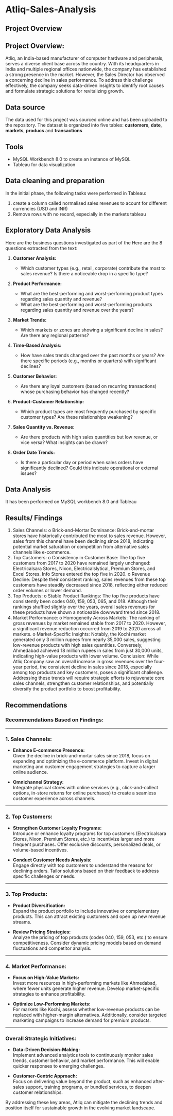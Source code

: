 # Atliq-Sales-Analysis
## Project Overview
## Project Overview:  

Atliq, an India-based manufacturer of computer hardware and peripherals, serves a diverse client base across the country. With its headquarters in India and multiple regional offices nationwide, the company has established a strong presence in the market. However, the Sales Director has observed a concerning decline in sales performance. To address this challenge effectively, the company seeks data-driven insights to identify root causes and formulate strategic solutions for revitalizing growth.

## Data source
The data used for this project was sourced online and has been uploaded to the repository. The dataset is organized into five tables: **customers**, **date**, **markets**, **producs** and **transactions**

## Tools
- MySQL Workbench 8.0 to create an instance of MySQL 
- Tableau for data visualization

## Data cleaning and preparation
In the initial phase, the following tasks were performed in Tableau:
1. create a column called normalised sales revenues to acount for different currencies (USD and INR)
2. Remove rows with no record, especially in the markets tableau

## Exploratory Data Analysis
Here are the business questions investigated as part of the 
Here are the 8 questions extracted from the text:

1. **Customer Analysis:**
   - Which customer types (e.g., retail, corporate) contribute the most to sales revenue? Is there a noticeable drop in a specific type?

2. **Product Performance:**
   - What are the best-performing and worst-performing product types regarding sales quantity and revenue?
   - What are the best-performing and worst-performing products regarding sales quantity and revenue over the years?

3. **Market Trends:**
   - Which markets or zones are showing a significant decline in sales? Are there any regional patterns?

4. **Time-Based Analysis:**
   - How have sales trends changed over the past months or years? Are there specific periods (e.g., months or quarters) with significant declines?

5. **Customer Behavior:**
   - Are there any loyal customers (based on recurring transactions) whose purchasing behavior has changed recently?

6. **Product-Customer Relationship:**
   - Which product types are most frequently purchased by specific customer types? Are these relationships weakening?

7. **Sales Quantity vs. Revenue:**
   - Are there products with high sales quantities but low revenue, or vice versa? What insights can be drawn?

8. **Order Date Trends:**
   - Is there a particular day or period when sales orders have significantly declined? Could this indicate operational or external issues?

## Data Analysis
It has been performed on MySQL workbench 8.0 and Tableau

## Results/ Findings
1.	Sales Channels:
o	Brick-and-Mortar Dominance:
Brick-and-mortar stores have historically contributed the most to sales revenue. However, sales from this channel have been declining since 2018, indicating potential market saturation or competition from alternative sales channels like e-commerce.
2.	Top Customers:
o	Consistency in Customer Base:
The top five customers from 2017 to 2020 have remained largely unchanged: Electricalsara Stores, Nixon, Electricalslytical, Premium Stores, and Excel Stores. Info Stores entered the top five in 2020.
o	Revenue Decline:
Despite their consistent ranking, sales revenues from these top customers have steadily decreased since 2018, reflecting either reduced order volumes or lower demand.
3.	Top Products:
o	Stable Product Rankings:
The top five products have consistently been codes 040, 159, 053, 065, and 018. Although their rankings shuffled slightly over the years, overall sales revenues for these products have shown a noticeable downward trend since 2018.
4.	Market Performance:
o	Homogeneity Across Markets:
The ranking of gross revenues by market remained stable from 2017 to 2020. However, a significant revenue reduction occurred from 2019 to 2020 across all markets.
o	Market-Specific Insights:
Notably, the Kochi market generated only 3 million rupees from nearly 35,000 sales, suggesting low-revenue products with high sales quantities. Conversely, Ahmedabad achieved 18 million rupees in sales from just 30,000 units, indicating high-value products with lower volume.
Conclusion:
While Atliq Company saw an overall increase in gross revenues over the four-year period, the consistent decline in sales since 2018, especially among top products and key customers, poses a significant challenge. Addressing these trends will require strategic efforts to rejuvenate core sales channels, strengthen customer relationships, and potentially diversify the product portfolio to boost profitability.

## Recommendations
### **Recommendations Based on Findings:**

---

### **1. Sales Channels:**
- **Enhance E-commerce Presence:**  
  Given the decline in brick-and-mortar sales since 2018, focus on expanding and optimizing the e-commerce platform. Invest in digital marketing and customer engagement strategies to capture a larger online audience.
  
- **Omnichannel Strategy:**  
  Integrate physical stores with online services (e.g., click-and-collect options, in-store returns for online purchases) to create a seamless customer experience across channels.

---

### **2. Top Customers:**
- **Strengthen Customer Loyalty Programs:**  
  Introduce or enhance loyalty programs for top customers (Electricalsara Stores, Nixon, Premium Stores, etc.) to incentivize larger and more frequent purchases. Offer exclusive discounts, personalized deals, or volume-based incentives.

- **Conduct Customer Needs Analysis:**  
  Engage directly with top customers to understand the reasons for declining orders. Tailor solutions based on their feedback to address specific challenges or needs.

---

### **3. Top Products:**
- **Product Diversification:**  
  Expand the product portfolio to include innovative or complementary products. This can attract existing customers and open up new revenue streams.

- **Review Pricing Strategies:**  
  Analyze the pricing of top products (codes 040, 159, 053, etc.) to ensure competitiveness. Consider dynamic pricing models based on demand fluctuations and competitor analysis.

---

### **4. Market Performance:**
- **Focus on High-Value Markets:**  
  Invest more resources in high-performing markets like Ahmedabad, where fewer units generate higher revenue. Develop market-specific strategies to enhance profitability.

- **Optimize Low-Performing Markets:**  
  For markets like Kochi, assess whether low-revenue products can be replaced with higher-margin alternatives. Additionally, consider targeted marketing campaigns to increase demand for premium products.

---

### **Overall Strategic Initiatives:**
- **Data-Driven Decision-Making:**  
  Implement advanced analytics tools to continuously monitor sales trends, customer behavior, and market performance. This will enable quicker responses to emerging challenges.

- **Customer-Centric Approach:**  
  Focus on delivering value beyond the product, such as enhanced after-sales support, training programs, or bundled services, to deepen customer relationships.

By addressing these key areas, Atliq can mitigate the declining trends and position itself for sustainable growth in the evolving market landscape.
